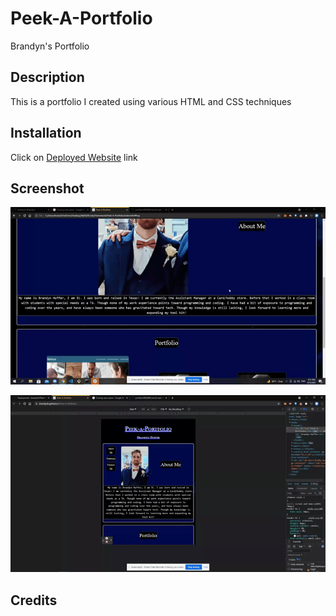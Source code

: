 # Peek-A-Portfolio

Brandyn's Portfolio

## Description

This is a portfolio I created using various HTML and CSS techniques

## Installation 

Click on [Deployed Website](https://brandynh.github.io/Peek-A-Portfolio/) link

## Screenshot

![ScreenShot](./assets/images/portDemo.gif)

![ScreenShot](./assets/images/portDemoSmall.gif)

## Credits 

